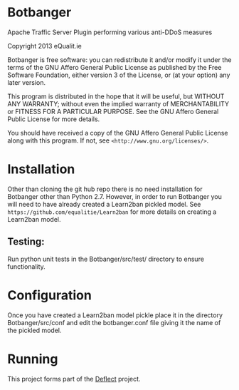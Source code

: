 Botbanger
=========

Apache Traffic Server Plugin performing various anti-DDoS measures

Copyright 2013 eQualit.ie

Botbanger is free software: you can redistribute it and/or modify
it under the terms of the GNU Affero General Public License as
published by the Free Software Foundation, either version 3 of the
License, or (at your option) any later version.

This program is distributed in the hope that it will be useful,
but WITHOUT ANY WARRANTY; without even the implied warranty of
MERCHANTABILITY or FITNESS FOR A PARTICULAR PURPOSE.  See the
GNU Affero General Public License for more details.

You should have received a copy of the GNU Affero General Public License
along with this program.  If not, see `<http://www.gnu.org/licenses/>`.

Installation
============

Other than cloning the git hub repo there is no need installation for Botbanger other than Python 2.7. However, in order to run Botbanger you will need to have already created a Learn2ban pickled model. See `https://github.com/equalitie/Learn2ban` for more details on creating a Learn2ban model.

Testing:
--------
Run python unit tests in the Botbanger/src/test/ directory to ensure functionality.


Configuration
=============
Once you have created a Learn2ban model pickle place it in the directory Botbanger/src/conf and edit the botbanger.conf file giving it the name of the pickled model.

Running
=======


This project forms part of the [Deflect](https://deflect.ca) project.
